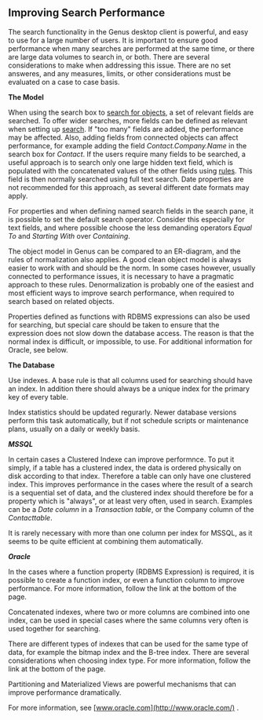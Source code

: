## Improving Search Performance

The search functionality in the Genus desktop client is powerful, and easy to use for a large number of users. It is important to ensure good performance when many searches are performed at the same time, or there are large data volumes to search in, or both. There are several considerations to make when addressing this issue. There are no set answeres, and any measures, limits, or other considerations must be evaluated on a case to case basis.

**The Model**

When using the search box to [search for objects](../../users/search-and-refine/search-for-objects.md), a set of relevant fields are searched. To offer wider searches, more fields can be defined as relevant when setting up [search](../defining-an-app-model/data/object-class/modify-an-object-or-identifier-domain/search.md). If "too many" fields are added, the performance may be affected. Also, adding fields from connected objects can affect performance, for example adding the field *Contact.Company.Name* in the search box for *Contact*. If the users require many fields to be searched, a useful approach is to search only one large hidden text field, which is populated with the concatenated values of the other fields using [rules](../defining-an-app-model/data/object-class/modify-an-object-or-identifier-domain/rules.md). This field is then normally searched using full text search. Date properties are not recommended for this approach, as several different date formats may apply.

For properties and when defining named search fields in the search pane, it is possible to set the default search operator. Consider this especially for text fields, and where possible choose the less demanding operators *Equal To* and *Starting With* over *Containing*.

The object model in Genus can be compared to an ER-diagram, and the rules of normalization also applies. A good clean object model is always easier to work with and should be the norm. In some cases however, usually connected to performance issues, it is necessary to have a pragmatic approach to these rules. Denormalization is probably one of the easiest and most efficient ways to improve search performance, when required to search based on related objects.

Properties defined as functions with RDBMS expressions can also be used for searching, but special care should be taken to ensure that the expression does not slow down the database access. The reason is that the normal index is difficult, or impossible, to use. For additional information for Oracle, see below.

**The Database**

Use indexes. A base rule is that all columns used for searching should have an index. In addition there should always be a unique index for the primary key of every table.

Index statistics should be updated regurarly. Newer database versions perform this task automatically, but if not schedule scripts or maintenance plans, usually on a daily or weekly basis.

***MSSQL***

In certain cases a Clustered Indexe can improve performnce. To put it simply, if a table has a clustered index, the data is ordered physically on disk according to that index. Therefore a table can only have one clustered index. This improves performance in the cases where the result of a search is a sequential set of data, and the clustered index should therefore be for a property which is "always", or at least very often, used in search. Examples can be a *Date column* in a *Transaction table*, or the Company column of the *Contacttable*.

It is rarely necessary with more than one column per index for MSSQL, as it seems to be quite efficient at combining them automatically.

***Oracle***

In the cases where a function property (RDBMS Expression) is required, it is possible to create a function index, or even a function column to improve performance. For more information, follow the link at the bottom of the page.

Concatenated indexes, where two or more columns are combined into one index, can be used in special cases where the same columns very often is used together for searching.

There are different types of indexes that can be used for the same type of data, for example the bitmap index and the B-tree index. There are several considerations when choosing index type. For more information, follow the link at the bottom of the page.

Partitioning and Materialized Views are powerful mechanisms that can improve performance dramatically.

For more information, see [www.oracle.com](http://www.oracle.com/) .